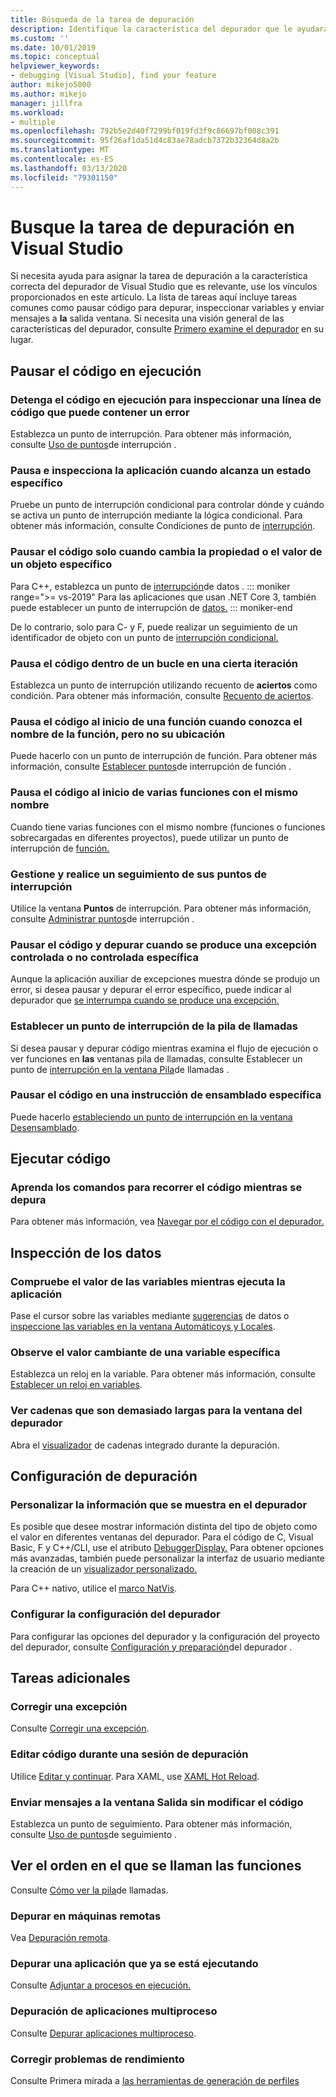 ```yaml
---
title: Búsqueda de la tarea de depuración
description: Identifique la característica del depurador que le ayudará a depurar la aplicación
ms.custom: ''
ms.date: 10/01/2019
ms.topic: conceptual
helpviewer_keywords:
- debugging [Visual Studio], find your feature
author: mikejo5000
ms.author: mikejo
manager: jillfra
ms.workload:
- multiple
ms.openlocfilehash: 792b5e2d40f7299bf019fd3f9c86697bf008c391
ms.sourcegitcommit: 95f26af1da51d4c83ae78adcb7372b32364d8a2b
ms.translationtype: MT
ms.contentlocale: es-ES
ms.lasthandoff: 03/13/2020
ms.locfileid: "79301150"
---
```

# <a name="find-your-debugging-task-in-visual-studio"></a>Busque la tarea de depuración en Visual Studio

Si necesita ayuda para asignar la tarea de depuración a la característica correcta del depurador de Visual Studio que es relevante, use los vínculos proporcionados en este artículo. La lista de tareas aquí incluye tareas comunes como pausar código para depurar, inspeccionar variables y enviar mensajes a **la** salida ventana. Si necesita una visión general de las características del depurador, consulte [Primero examine el depurador](debugger-feature-tour.md) en su lugar.

## <a name="pause-running-code"></a>Pausar el código en ejecución

### <a name="pause-running-code-to-inspect-a-line-of-code-that-may-contain-a-bug"></a>Detenga el código en ejecución para inspeccionar una línea de código que puede contener un error

Establezca un punto de interrupción. Para obtener más información, consulte [Uso de puntos](using-breakpoints.md)de interrupción .

### <a name="pause-and-inspect-your-app-when-it-reaches-a-specific-state"></a>Pausa e inspecciona la aplicación cuando alcanza un estado específico

Pruebe un punto de interrupción condicional para controlar dónde y cuándo se activa un punto de interrupción mediante la lógica condicional. Para obtener más información, consulte Condiciones de punto de [interrupción](using-breakpoints.md#breakpoint-conditions).

### <a name="pause-code-only-when-a-specific-objects-property-or-value-changes"></a>Pausar el código solo cuando cambia la propiedad o el valor de un objeto específico

Para C++, establezca un punto de [interrupción](using-breakpoints.md#BKMK_set_a_data_breakpoint_native_cplusplus)de datos . 
::: moniker range=">= vs-2019"
Para las aplicaciones que usan .NET Core 3, también puede establecer un punto de interrupción de [datos.](using-breakpoints.md#BKMK_set_a_data_breakpoint_managed)
::: moniker-end

De lo contrario, solo para C- y F, puede realizar un seguimiento de un identificador de objeto con un punto de [interrupción condicional.](using-breakpoints.md#using-object-ids-in-breakpoint-conditions-c-and-f)

### <a name="pause-code-inside-a-loop-at-a-certain-iteration"></a>Pausa el código dentro de un bucle en una cierta iteración

Establezca un punto de interrupción utilizando recuento de **aciertos** como condición. Para obtener más información, consulte [Recuento de aciertos](using-breakpoints.md#set-a-hit-count-condition).

### <a name="pause-code-at-the-start-of-a-function-when-you-know-the-function-name-but-not-its-location"></a>Pausa el código al inicio de una función cuando conozca el nombre de la función, pero no su ubicación

Puede hacerlo con un punto de interrupción de función. Para obtener más información, consulte [Establecer puntos](using-breakpoints.md#BKMK_Set_a_breakpoint_in_a_source_file)de interrupción de función .

### <a name="pause-code-at-the-start-of-multiple-functions-with-the-same-name"></a>Pausa el código al inicio de varias funciones con el mismo nombre

Cuando tiene varias funciones con el mismo nombre (funciones o funciones sobrecargadas en diferentes proyectos), puede utilizar un punto de interrupción de [función.](using-breakpoints.md#BKMK_Set_a_breakpoint_in_a_source_file)

### <a name="manage-and-keep-track-of-your-breakpoints"></a>Gestione y realice un seguimiento de sus puntos de interrupción

Utilice la ventana **Puntos** de interrupción. Para obtener más información, consulte [Administrar puntos](using-breakpoints.md#BKMK_Specify_advanced_properties_of_a_breakpoint_)de interrupción .

### <a name="pause-code-and-debug-when-a-specific-handled-or-unhandled-exception-is-thrown"></a>Pausar el código y depurar cuando se produce una excepción controlada o no controlada específica

Aunque la aplicación auxiliar de excepciones muestra dónde se produjo un error, si desea pausar y depurar el error específico, puede indicar al depurador que [se interrumpa cuando se produce una excepción.](managing-exceptions-with-the-debugger.md#tell-the-debugger-to-break-when-an-exception-is-thrown)

### <a name="set-a-breakpoint-from-the-call-stack"></a>Establecer un punto de interrupción de la pila de llamadas

Si desea pausar y depurar código mientras examina el flujo de ejecución o ver funciones en **las** ventanas pila de llamadas, consulte Establecer un punto de [interrupción en la ventana Pila](using-breakpoints.md#BKMK_Set_a_breakpoint_from_debugger_windows)de llamadas .

### <a name="pause-code-at-a-specific-assembly-instruction"></a>Pausar el código en una instrucción de ensamblado específica

Puede hacerlo [estableciendo un punto de interrupción en la ventana Desensamblado](using-breakpoints.md#BKMK_Set_a_breakpoint_from_debugger_windows).

## <a name="execute-code"></a>Ejecutar código

### <a name="learn-the-commands-to-step-through-your-code-while-debugging"></a>Aprenda los comandos para recorrer el código mientras se depura

Para obtener más información, vea [Navegar por el código con el depurador.](navigating-through-code-with-the-debugger.md)

## <a name="inspect-data"></a>Inspección de los datos

### <a name="check-the-value-of-variables-while-running-your-app"></a>Compruebe el valor de las variables mientras ejecuta la aplicación

Pase el cursor sobre las variables mediante [sugerencias](view-data-values-in-data-tips-in-the-code-editor.md) de datos o [inspeccione las variables en la ventana Automáticoys y Locales](autos-and-locals-windows.md).

### <a name="observe-the-changing-value-of-a-specific-variable"></a>Observe el valor cambiante de una variable específica

Establezca un reloj en la variable. Para obtener más información, consulte [Establecer un reloj en variables](watch-and-quickwatch-windows.md).

### <a name="view-strings-that-are-too-long-for-the-debugger-window"></a>Ver cadenas que son demasiado largas para la ventana del depurador

Abra el [visualizador](view-strings-visualizer.md) de cadenas integrado durante la depuración.

## <a name="configure-debugging"></a>Configuración de depuración

### <a name="customize-information-shown-in-the-debugger"></a>Personalizar la información que se muestra en el depurador

Es posible que desee mostrar información distinta del tipo de objeto como el valor en diferentes ventanas del depurador. Para el código de C, Visual Basic, F y C++/CLI, use el atributo [DebuggerDisplay.](using-the-debuggerdisplay-attribute.md) Para obtener opciones más avanzadas, también puede personalizar la interfaz de usuario mediante la creación de un [visualizador personalizado.](create-custom-visualizers-of-data.md)

Para C++ nativo, utilice el [marco NatVis](create-custom-views-of-native-objects.md).

### <a name="configure-debugger-settings"></a>Configurar la configuración del depurador

Para configurar las opciones del depurador y la configuración del proyecto del depurador, consulte [Configuración y preparación](debugger-settings-and-preparation.md)del depurador .

## <a name="additional-tasks"></a>Tareas adicionales

### <a name="fix-an-exception"></a>Corregir una excepción

Consulte [Corregir una excepción](write-better-code-with-visual-studio.md#fix-an-exception).

### <a name="edit-code-during-a-debugging-session"></a>Editar código durante una sesión de depuración

Utilice [Editar y continuar](edit-and-continue.md). Para XAML, use [XAML Hot Reload](../xaml-tools/xaml-hot-reload.md).

### <a name="send-messages-to-the-output-window-without-modifying-code"></a>Enviar mensajes a la ventana Salida sin modificar el código

Establezca un punto de seguimiento. Para obtener más información, consulte [Uso de puntos](using-tracepoints.md)de seguimiento .

## <a name="view-the-order-in-which-functions-are-called"></a>Ver el orden en el que se llaman las funciones

Consulte [Cómo ver la pila](how-to-use-the-call-stack-window.md)de llamadas.

### <a name="debug-on-remote-machines"></a>Depurar en máquinas remotas

Vea [Depuración remota](remote-debugging.md).

### <a name="debug-an-app-that-is-already-running"></a>Depurar una aplicación que ya se está ejecutando

Consulte [Adjuntar a procesos en ejecución.](attach-to-running-processes-with-the-visual-studio-debugger.md)

### <a name="debug-multithreaded-applications"></a>Depuración de aplicaciones multiproceso

Consulte [Depurar aplicaciones multiproceso](debug-multithreaded-applications-in-visual-studio.md).

### <a name="fix-performance-issues"></a>Corregir problemas de rendimiento

Consulte Primera mirada a [las herramientas de generación de perfiles](../profiling/profiling-feature-tour.md)